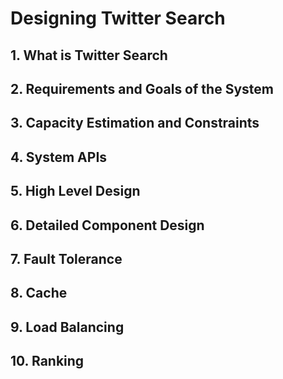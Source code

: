 # Designing Twitter Search

## 1. What is Twitter Search

## 2. Requirements and Goals of the System

## 3. Capacity Estimation and Constraints

## 4. System APIs

## 5. High Level Design

## 6. Detailed Component Design

## 7. Fault Tolerance

## 8. Cache

## 9. Load Balancing

## 10. Ranking